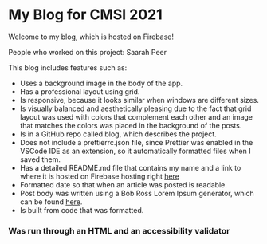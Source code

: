 # My Blog for CMSI 2021

Welcome to my blog, which is hosted on Firebase!

People who worked on this project: Saarah Peer

This blog includes features such as:

- Uses a background image in the body of the app.
- Has a professional layout using grid.
- Is responsive, because it looks similar when windows are different sizes.
- Is visually balanced and aesthetically pleasing due to the fact that grid layout was used with colors that complement each other and an image that matches the colors was placed in the background of the posts.
- Is in a GitHub repo called blog, which describes the project.
- Does not include a prettierrc.json file, since Prettier was enabled in the VSCode IDE as an extension, so it automatically formatted files when I saved them.
- Has a detailed README.md file that contains my name and a link to where it is hosted on Firebase hosting right [here](https://console.firebase.google.com/project/blog-e59ab/firestore/data/~2Farticles)
- Formatted date so that when an article was posted is readable.
- Post body was written using a Bob Ross Lorem Ipsum generator, which can be found [here](https://www.bobrosslipsum.com/).
- Is built from code that was formatted.

### Was run through an HTML and an accessibility validator

